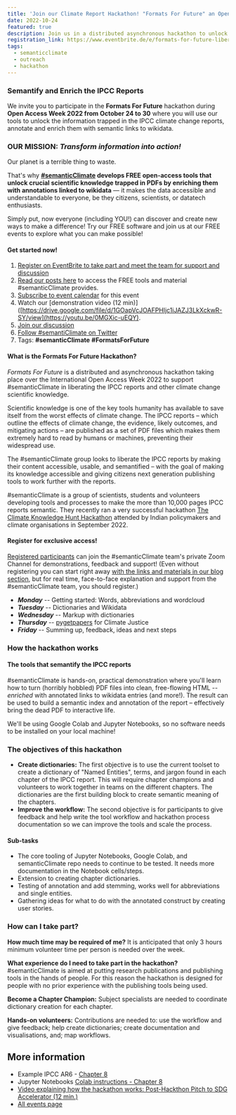 ```yaml
---
title: 'Join our Climate Report Hackathon! "Formats For Future" an Open Access Week 2022 Async Hackathon'
date: 2022-10-24
featured: true
description: Join us in a distributed asynchronous hackathon to unlock the information trapped in the IPCC climate change reports, annotate and enrich them with semantic links to wikidata during Open Access Week.
registration_link: https://www.eventbrite.de/e/formats-for-future-liberating-and-semantify-ipcc-reports-tickets-439057261087
tags:
  - semanticclimate
  - outreach
  - hackathon
---
```


### Semantify and Enrich the IPCC Reports

We invite you to participate in the **Formats For Future** hackathon during **Open Access Week 2022 from October 24 to 30** where you will use our tools to unlock the information trapped in the IPCC climate change reports, annotate and enrich them with semantic links to wikidata.

### OUR MISSION: *Transform information into action!*

Our planet is a terrible thing to waste. 

That's why **[#semanticClimate](https://semanticclimate.github.io) develops FREE open-access tools that unlock crucial scientific knowledge trapped in PDFs by enriching them with annotations linked to wikidata** — it makes the data accessible and understandable to everyone, be they citizens, scientists, or datatech enthusiasts.

Simply put, now everyone (including YOU!) can discover and create new ways to make a difference! Try our FREE software and join us at our FREE events to explore what you can make possible!

#### Get started now! 
1. [Register on EventBrite to take part and meet the team for support and discussion](https://www.eventbrite.co.uk/e/formats-for-future-liberating-and-semantify-ipcc-reports-tickets-439057261087)
1. [Read our posts here](../../posts/) to access the FREE tools and material #semanticClimate provides.
2. [Subscribe to event calendar](https://cvws.icloud-content.com/B/AUi3V_tQVQtqj-jOcjqXBtKfkLJ8AcCW3g7QVvdtOPPqlFjnCwW-2OCQ/SemanticClimate.ics?o=AjhzkpeZFiZAxSsuHuat7jN7ZkLVdV-tXvPCmZ3cbRjr&v=1&x=3&a=CAogsIRsh5w12Ov8R_JzotMpEJqGjntjgxAF1IrHWPi15oMSaRDomKbZwDAY6PWB28AwIgEAUgSfkLJ8WgS-2OCQaiS8aZiM28vsBUTcQ8AGw_mZVc6lS8VMMMjK9OUjpZ8s07oNMhpyJLu64hlpxtWTB-8sjihn-Hlr2kc0GBfTkHh-jZ1Yb8Dtmd1wXg&e=1666638183&fl=&r=d186a01d-fe59-4c5b-85d8-89bc9ad0754f-1&k=mQr7Hi_mPUvPxAtZtQTXbA&ckc=com.apple.clouddocs&ckz=com.apple.CloudDocs&p=28&s=M4_-EaDJWfbJurbg2-Q5EUsvON0&%20=89305ec7-1cec-4d41-b4be-127dc12ad0a9) for this event
3. Watch our [demonstration video (12 min)]([https://drive.google.com/file/d/1GOapVcJOAFPHljc1iJAZJ3LkXckwR-SY/view](https://youtu.be/0MGXic-uEQY).
4. [Join our discussion](https://pad.riseup.net/p/usHmwDZvf9H5rSJyC98R)
5. [Follow #semantiClimate on Twitter](https://twitter.com/semanticClimate)
6. Tags: **#semanticClimate** **#FormatsForFuture**


#### What is the Formats For Future Hackathon?

_Formats For Future_ is a distributed and asynchronous hackathon taking place over the International Open Access Week 2022 to support #semanticClimate in liberating the IPCC reports and other climate change scientific knowledge.

Scientific knowledge is one of the key tools humanity has available to save itself from the worst effects of climate change. The IPCC reports – which outline the effects of climate change, the evidence, likely outcomes, and mitigating actions – are published as a set of PDF files which makes them extremely hard to read by humans or machines, preventing their widespread use.

The #semanticClimate group looks to liberate the IPCC reports by making their content accessible, usable, and semantified – with the goal of making its knowledge accessible and giving citizens next generation publishing tools to work further with the reports.

#semanticClimate is a group of scientists, students and volunteers developing tools and processes to make the more than 10,000 pages IPCC reports semantic. They recently ran a very successful hackathon [The Climate Knowledge Hunt Hackathon](https://www.eventbrite.co.uk/e/the-climate-knowledge-hunt-hackathon-tickets-414825362827) attended by Indian policymakers and climate organisations in September 2022.


#### Register for exclusive access!

[Registered participants](https://www.eventbrite.co.uk/e/formats-for-future-liberating-and-semantify-ipcc-reports-tickets-439057261087) can join the #semanticClimate team's private Zoom Channel for demonstrations, feedback and support! (Even without registering you can start right away [with the links and materials in our blog section](../../posts), but for real time, face-to-face explanation and support from the #semanticClimate team, you should register.)

* ***Monday*** -- Getting started: Words, abbreviations and wordcloud
* ***Tuesday*** -- Dictionaries and Wikidata
* ***Wednesday*** -- Markup with dictionaries
* ***Thursday*** -- <a href="https://pypi.org/project/pygetpapers/" target="_blank">pygetpapers</a> for Climate Justice
* ***Friday*** -- Summing up, feedback, ideas and next steps


### How the hackathon works

#### The tools that semantify the IPCC reports

#semanticClimate is hands-on, practical demonstration where you'll learn how to turn  (horribly hobbled) PDF files into clean, free-flowing HTML -- *enriched* with annotated links to wikidata entries (and more!). The result can be used to build a semantic index and annotation of the report – effectively bring the dead PDF to interactive life.

We'll be using Google Colab and Jupyter Notebooks, so no software needs to be installed on your local machine!


### The objectives of this hackathon

- **Create dictionaries:** The first objective is to use the current toolset to create a dictionary of "Named Entities", terms, and jargon found in each chapter of the IPCC report. This will require chapter champions and volunteers to work together in teams on the different chapters. The dictionaries are the first building block to create semantic meaning of the chapters.
- **Improve the workflow:** The second objective is for participants to give feedback and help write the tool workflow and hackathon process documentation so we can improve the tools and scale the process.

#### Sub-tasks

- The core tooling of Jupyter Notebooks, Google Colab, and semanticClimate repo needs to continue to be tested. It needs more documentation in the Notebook cells/steps.
- Extension to creating chapter dictionaries.
- Testing of annotation and add stemming, works well for abbreviations and single entities.
- Gathering ideas for what to do with the annotated construct by creating user stories.

### How can I take part?

**How much time may be required of me?** It is anticipated that only 3 hours minimum volunteer time per person is needed over the week.

**What experience do I need to take part in the hackathon?** #semanticClimate is aimed at putting research publications and publishing tools in the hands of people. For this reason the hackathon is designed for people with no prior experience with the publishing tools being used.

**Become a Chapter Champion:** Subject specialists are needed to coordinate dictionary creation for each chapter.

**Hands-on volunteers:** Contributions are needed to: use the workflow and give feedback; help create dictionaries; create documentation and visualisations, and; map workflows.


## More information

- Example IPCC AR6 - [Chapter 8](https://github.com/petermr/semanticClimate/tree/main/ipcc/ar6/wg3/Chapter08)
- Jupyter Notebooks [Colab instructions - Chapter 8](https://github.com/petermr/semanticClimate/blob/main/outreach/climate_knowledge_hunt_hackathon/Hackathon_Notebook/climate_hackathon_chapter08.ipynb)
- [Video explaining how the hackathon works: Post-Hackthon Pitch to SDG Accelerator (12 min.)](https://youtu.be/0MGXic-uEQY)
- [All events page](../)

